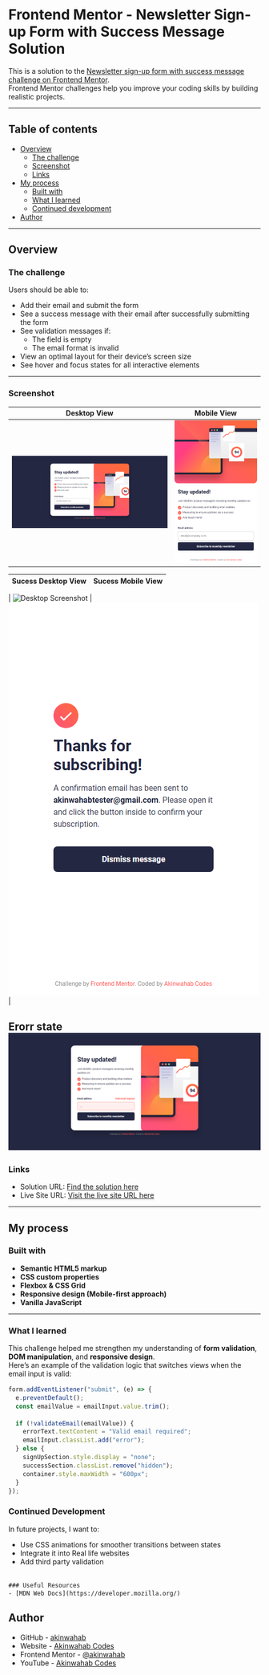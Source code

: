 # Frontend Mentor - Newsletter Sign-up Form with Success Message Solution

This is a solution to the [Newsletter sign-up form with success message challenge on Frontend Mentor](https://www.frontendmentor.io/challenges/newsletter-signup-form-with-success-message-3FC1AZbNrv).  
Frontend Mentor challenges help you improve your coding skills by building realistic projects.

---

## Table of contents

- [Overview](#overview)
  - [The challenge](#the-challenge)
  - [Screenshot](#screenshot)
  - [Links](#links)
- [My process](#my-process)
  - [Built with](#built-with)
  - [What I learned](#what-i-learned)
  - [Continued development](#continued-development)
- [Author](#author)

---

## Overview

### The challenge

Users should be able to:

- Add their email and submit the form  
- See a success message with their email after successfully submitting the form  
- See validation messages if:
  - The field is empty  
  - The email format is invalid  
- View an optimal layout for their device’s screen size  
- See hover and focus states for all interactive elements  

---

### Screenshot

| Desktop View | Mobile View |
|---------------|--------------|
| ![Desktop Screenshot](./assets/images/screenshot-desktop.png) | ![Mobile Screenshot](./assets/images/screenshot-mobile.png) |

| Sucess Desktop View | Sucess Mobile View |
|---------------|--------------|

| ![Desktop Screenshot](./assets/images/screenshot-desktop-success.png.png) | ![Mobile Screenshot](./assets/images/screenshot-mobile-sucess.png) |

Erorr state
![](./assets/images/screenshot-desktop-error.png)
---

### Links

- Solution URL: [Find the solution here](https://github.com/Akinwahab/Frontend_Mentor_Challenges/tree/main/Newsletter-signup-page)
- Live Site URL: [Visit the live site URL here](https://akinwahab.github.io/Frontend_Mentor_Challenges/Newsletter-signup-page/)

---

## My process

### Built with

- **Semantic HTML5 markup**  
- **CSS custom properties**  
- **Flexbox & CSS Grid**  
- **Responsive design (Mobile-first approach)**  
- **Vanilla JavaScript**


---

### What I learned

This challenge helped me strengthen my understanding of **form validation**, **DOM manipulation**, and **responsive design**.  
Here’s an example of the validation logic that switches views when the email input is valid:

```js
form.addEventListener("submit", (e) => {
  e.preventDefault();
  const emailValue = emailInput.value.trim();

  if (!validateEmail(emailValue)) {
    errorText.textContent = "Valid email required";
    emailInput.classList.add("error");
  } else {
    signUpSection.style.display = "none";
    successSection.classList.remove("hidden");
    container.style.maxWidth = "600px";
  }
});
```

### Continued Development
In future projects, I want to:
- Use CSS animations for smoother transitions between states
- Integrate it into Real life websites 
- Add third party validation
```

### Useful Resources
- [MDN Web Docs](https://developer.mozilla.org/)
```

## Author

- GitHub - [akinwahab](https://github.com/akinwahab)
- Website - [Akinwahab Codes](https://akinwahab.netlify.app)
- Frontend Mentor - [@akinwahab](https://www.frontendmentor.io/profile/akinwahab)
- YouTube - [Akinwahab Codes](https://www.youtube.com/@Akinwahab099)
